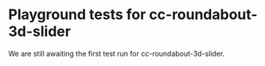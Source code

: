 # Playground tests for cc-roundabout-3d-slider
We are still awaiting the first test run for cc-roundabout-3d-slider.
